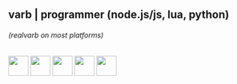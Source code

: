 ## varb | programmer (node.js/js, lua, python)


###### (realvarb on most platforms)

[<img src="https://user-images.githubusercontent.com/77584541/166088421-c524605a-54cd-4a28-8f6a-85ff27dcdab8.png" width="40"/>](https://www.twitter.com/realvarb) [<img src="https://user-images.githubusercontent.com/77584541/166088456-6c2792f6-565d-4990-bc5d-ca00ff66027a.png" width="40"/>](https://www.npmjs.com/~realvarb) [<img src="https://user-images.githubusercontent.com/77584541/166088495-70f687cf-58f6-47ae-9286-f0fed293bfeb.png" width="40"/>](https://www.reddit.com/u/realvarb) [<img src="https://user-images.githubusercontent.com/77584541/166088817-d27b48ea-1e8e-4537-be0d-9f817411a5ba.png" width="40"/>](https://blendswap.com/profile/1311367) [<img src="https://user-images.githubusercontent.com/77584541/166088924-50f00de7-52ca-4212-bf51-4c89722ffca8.png" width="40"/>](https://discord.com/users/532355670331097138)
